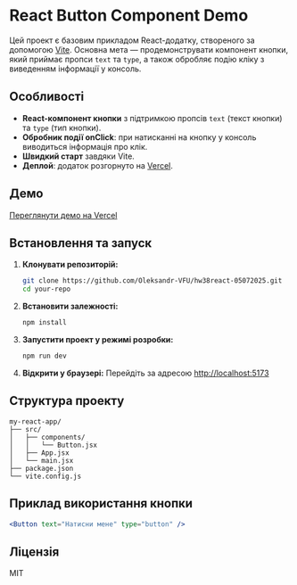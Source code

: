# React Button Component Demo

Цей проект є базовим прикладом React-додатку, створеного за допомогою [Vite](https://vitejs.dev/). Основна мета — продемонструвати компонент кнопки, який приймає пропси `text` та `type`, а також обробляє подію кліку з виведенням інформації у консоль.

## Особливості

- **React-компонент кнопки** з підтримкою пропсів `text` (текст кнопки) та `type` (тип кнопки).
- **Обробник події onClick**: при натисканні на кнопку у консоль виводиться інформація про клік.
- **Швидкий старт** завдяки Vite.
- **Деплой**: додаток розгорнуто на [Vercel](https://vercel.com/).

## Демо

[Переглянути демо на Vercel](https://your-vercel-demo-url.vercel.app/)

## Встановлення та запуск

1. **Клонувати репозиторій:**
    ```bash
    git clone https://github.com/Oleksandr-VFU/hw38react-05072025.git
    cd your-repo
    ```

2. **Встановити залежності:**
    ```bash
    npm install
    ```

3. **Запустити проект у режимі розробки:**
    ```bash
    npm run dev
    ```

4. **Відкрити у браузері:**
    Перейдіть за адресою [http://localhost:5173](http://localhost:5173)

## Структура проекту

```
my-react-app/
├── src/
│   ├── components/
│   │   └── Button.jsx
│   ├── App.jsx
│   └── main.jsx
├── package.json
└── vite.config.js
```

## Приклад використання кнопки

```jsx
<Button text="Натисни мене" type="button" />
```

## Ліцензія

MIT
